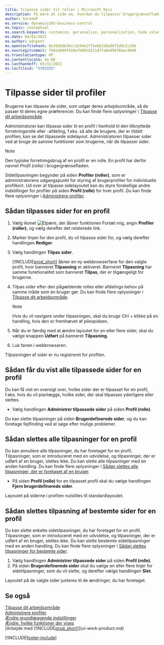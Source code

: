 ```yaml
---
title: Tilpasse sider til roller | Microsoft Docs
description: Få mere at vide om, hvordan du tilpasser brugergrænsefladen for en profil (rolle), så alle brugere, der har fået tildelt denne rolle, kan se et tilpasset arbejdsområde.
author: SorenGP
ms.service: dynamics365-business-central
ms.topic: conceptual
ms.search.keywords: customize, personalize, personalization, hide columns, remove fields, move fields
ms.date: 04/01/2021
ms.author: edupont
ms.openlocfilehash: 8e3926db3bcc1b34e2f75e6b338a86f2ddc2c20b
ms.sourcegitcommit: 766e2840fd16efb901d211d7fa64d96766ac99d9
ms.translationtype: HT
ms.contentlocale: da-DK
ms.lasthandoff: 03/31/2021
ms.locfileid: "5783355"
---
```

# <a name="customize-pages-for-profiles"></a>Tilpasse sider til profiler
Brugerne kan tilpasse de sider, som udgør deres arbejdsområde, så de passer til deres egne præferencer. Du kan finde flere oplysninger i [Tilpasse dit arbejdsområde](ui-personalization-user.md).

Administratorer kan tilpasse sider til en profil i henhold til den tilknyttede forretningsrolle eller -afdeling, f.eks. så alle de brugere, der er tildelt profilen, kan se det tilpassede sidelayout. Administratoren tilpasser sider ved at bruge de samme funktioner som brugerne, når de tilpasser sider.

> [!NOTE]
> Den typiske forretningsbrug af en profil er en rolle. En profil har derfor navnet *Profil (rolle)* i brugergrænsefladen.

Sidetilpasningen begynder på siden **Profiler (roller)**, som er administratorens udgangspunkt for styring af brugerprofiler for individuelle profilkort. Ud over at tilpasse sidelayoutet kan du styre forskellige andre indstillinger for profiler på siden **Profil (rolle)** for hver profil. Du kan finde flere oplysninger i [Administrere profiler](admin-users-profiles-roles.md).

## <a name="to-customize-pages-for-a-profile"></a>Sådan tilpasses sider for en profil
1. Vælg ikonet ![Elpære, der åbner funktionen Fortæl mig](media/ui-search/search_small.png "Fortæl mig, hvad du vil foretage dig"), angiv **Profiler (roller)**, og vælg derefter det relaterede link.
2. Marker linjen for den profil, du vil tilpasse sider for, og vælg derefter handlingen **Rediger**.
3. Vælg handlingen **Tilpas sider**.

    [!INCLUDE[prod_short](includes/prod_short.md)] åbner en ny webbrowserfane for den valgte profil, hvor banneret **Tilpasning** er aktiveret. Banneret **Tilpasning** har samme funktionalitet som banneret **Tilpas**, der er tilgængeligt for brugerne.

4. Tilpas sider efter den pågældende rolles eller afdelings behov på samme måde som en bruger gør. Du kan finde flere oplysninger i [Tilpasse dit arbejdsområde](ui-personalization-user.md).

    > [!NOTE]
    > Hvis du vil navigere under tilpasningen, skal du bruge Ctrl + klikke på en handling, hvis den er fremhævet af pilespidsen.

5. Når du er færdig med at ændre layoutet for en eller flere sider, skal du vælge knappen **Udført** på banneret **Tilpasning**.
6. Luk fanen i webbrowseren.

Tilpasningen af sider er nu registreret for profilen.

## <a name="to-view-all-customized-pages-for-a-profile"></a>Sådan får du vist alle tilpassede sider for en profil

Du kan få vist en oversigt over, hvilke sider der er tilpasset for en profil, f.eks. hvis du vil planlægge, hvilke sider, der skal tilpasses yderligere eller slettes.

- Vælg handlingen **Administrer tilpassede sider** på siden **Profil (rolle)**.

Du kan slette tilpasninger på siden **Brugerdefinerede sider**, og du kan foretage fejlfinding ved at søge efter mulige problemer.  

## <a name="to-delete-all-customizations-for-a-profile"></a>Sådan slettes alle tilpasninger for en profil
Du kan annullere alle tilpasninger, du har foretaget for en profil. Tilpasninger, som er introduceret med en udvidelse, og tilpasninger, der er udført af en bruger, slettes ikke. Du kan slette alle tilpasninger med en anden handling. Du kan finde flere oplysninger i [Sådan slettes alle tilpasninger, der er foretaget af en bruger](admin-users-profiles-roles.md#to-delete-all-personalizations-made-by-a-user).

- På siden **Profil (rolle)** for en tilpasset profil skal du vælge handlingen **Fjern brugerdefinerede sider**.

Layoutet på siderne i profilen nulstilles til standardlayoutet.  

## <a name="to-delete-customization-for-specific-pages-for-a-profile"></a>Sådan slettes tilpasning af bestemte sider for en profil
Du kan slette enkelte sidetilpasninger, du har foretaget for en profil. Tilpasninger, som er introduceret med en udvidelse, og tilpasninger, der er udført af en bruger, slettes ikke. Du kan slette bestemte sidetilpasninger med en anden handling. Du kan finde flere oplysninger i [Sådan slettes tilpasninger for bestemte sider](admin-users-profiles-roles.md#to-delete-personalizations-for-specific-pages).

1. Vælg handlingen **Administrer tilpassede sider** på siden **Profil (rolle)**.
2. På siden **Brugerdefinerede sider** skal du vælge en eller flere linjer for sidetilpasninger, som du vil slette, og derefter vælge handlingen **Slet**.

Layoutet på de valgte sider justeres til de ændringer, du har foretaget.

## <a name="see-also"></a>Se også

[Tilpasse dit arbejdsområde](ui-personalization-user.md)  
[Administrere profiler](admin-users-profiles-roles.md)  
[Ændre grundlæggende indstillinger](ui-change-basic-settings.md)  
[Ændre, hvilke funktioner der vises](ui-experiences.md)  
[Arbejde med [!INCLUDE[prod_short](includes/prod_short.md)]](ui-work-product.md)  


[!INCLUDE[footer-include](includes/footer-banner.md)]